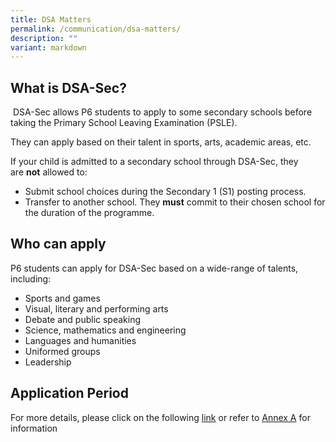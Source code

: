 ```yaml
---
title: DSA Matters
permalink: /communication/dsa-matters/
description: ""
variant: markdown
---
```

What is DSA-Sec?
----------------

 DSA-Sec allows P6 students to apply to some secondary schools before taking the Primary School Leaving Examination (PSLE).

They can apply based on their talent in sports, arts, academic areas, etc.

If your child is admitted to a secondary school through DSA-Sec, they are **not** allowed to:

*   Submit school choices during the Secondary 1 (S1) posting process.
*   Transfer to another school. They **must** commit to their chosen school for the duration of the programme.

Who can apply
-------------

P6 students can apply for DSA-Sec based on a wide-range of talents, including:

*   Sports and games
*   Visual, literary and performing arts
*   Debate and public speaking
*   Science, mathematics and engineering
*   Languages and humanities
*   Uniformed groups
*   Leadership

Application Period
-------------

For more details, please click on the following [link](https://www.moe.gov.sg/secondary/dsa) or refer to [Annex A](/files/annex%20a%20info%20sheet%20on%202023%20dsa-sec%20for%20primary%206%20students.pdf) for information
